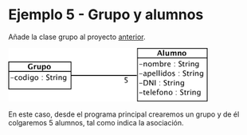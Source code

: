 # Ejemplo 5 - Grupo y alumnos

Añade la clase grupo al proyecto [anterior](../03_alumno/). 

<img src="grupo_alumnos.png" width="400" />

En este caso, desde el programa principal crearemos un grupo y de él colgaremos 5 alumnos, tal como indica la asociación.


